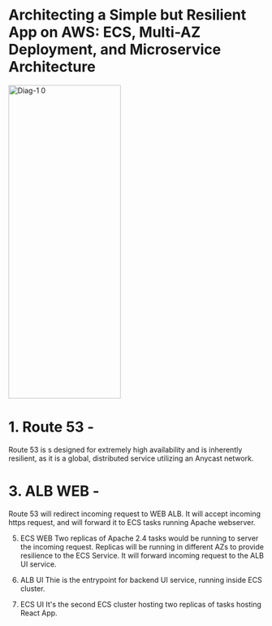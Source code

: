 # Architecting a Simple but Resilient App on AWS: ECS, Multi-AZ Deployment, and Microservice Architecture



<img width="221" height="616" alt="Diag-1 0" src="https://github.com/user-attachments/assets/de4b44ac-72af-46f0-8637-501b8437917d" />



# 1. Route 53 -

   Route 53 is s designed for extremely high availability and is inherently resilient, as it is a global, distributed service utilizing an Anycast network.
   
# 3. ALB WEB -

   Route 53 will redirect incoming request to WEB ALB. It will accept incoming https request, and will forward it to ECS tasks running Apache webserver.
   
5. ECS WEB
   Two replicas of Apache 2.4 tasks would be running to server the incoming request. Replicas will be running in different AZs to provide resilience to the ECS Service. It will forward incoming request to the ALB UI service. 
   
7. ALB UI
   Thie is the entrypoint for backend UI service, running inside ECS cluster.
   
9. ECS UI
   It's the second ECS cluster hosting two replicas of tasks hosting React App.
